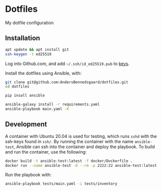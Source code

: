 # Dotfiles

My dotfile configuration

## Installation

```bash
apt update && apt install git
ssh-keygen -t ed25519
```

Log into Github.com, and add `~/.ssh/id_ed25519.pub` to [keys](https://github.com/settings/keys).

Install the dotfiles using Ansible, with:

```bash
git clone git@github.com:AndersBennedsgaard/dotfiles.git
cd dotfiles

pip insall ansible

ansible-galaxy install -r requirements.yaml
ansible-playbook main.yaml -K
```

## Development

A container with Ubuntu 20.04 is used for testing, which runs `sshd` with the ssh-keys found in `ssh/`.
By running the container with the name `ansible-test`, Ansible can ssh into the container and deploy the playbook.
To build and run the container, use the following:

```bash
docker build -t ansible-test:latest -f docker/Dockerfile .
docker run --name ansible-test -d --rm -p 2222:22 ansible-test:latest
```

Run the playbook with:

```sh
ansible-playbook tests/main.yaml -i tests/inventory
```
